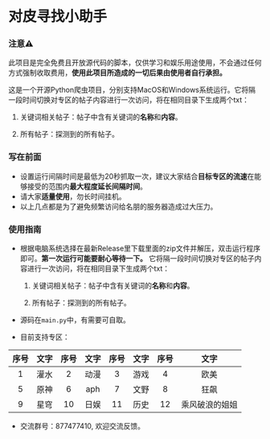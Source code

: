 # 对皮寻找小助手
### 注意⚠️
此项目是完全免费且开放源代码的脚本，仅供学习和娱乐用途使用，不会通过任何方式强制收取费用，**使用此项目所造成的一切后果由使用者自行承担。**

这是一个开源Python爬虫项目，分别支持MacOS和Windows系统运行。它将隔一段时间切换对专区的帖子内容进行一次访问，将在相同目录下生成两个txt：

1. 关键词相关帖子：帖子中含有关键词的**名称**和**内容**。

2. 所有帖子：探测到的所有帖子。

### 写在前面

+ 设置运行间隔时间是最低为20秒抓取一次，建议大家结合**目标专区的流速**在能够接受的范围内**最大程度延长间隔时间**。
+ 请大家**适量使用**，勿长时间挂机。
+ 以上几点都是为了避免频繁访问给名朋的服务器造成过大压力。

### 使用指南

+ 根据电脑系统选择在最新Release里下载里面的zip文件并解压，双击运行程序即可。**第一次运行可能要耐心等待一下。** 它将隔一段时间切换对专区的帖子内容进行一次访问，将在相同目录下生成两个txt：

  1. 关键词相关帖子：帖子中含有关键词的**名称**和**内容**。

  2. 所有帖子：探测到的所有帖子。

+ 源码在`main.py`中，有需要可自取。

+ 目前支持专区：

| 序号 | 文字 | 序号 | 文字 | 序号 | 文字 | 序号 |      文字      |
| :--: | :--: | :--: | :--: | :--: | :--: | :--: | :------------: |
|  1   | 灌水 |  2   | 动漫 |  3   | 游戏 |  4   |      欧美      |
|  5   | 原神 |  6   | aph  |  7   | 文野 |  8   |      狂飙      |
|  9   | 星穹 |  10  | 日娱 |  11  | 历史 |  12  | 乘风破浪的姐姐 |



+ 交流群号：877477410, 欢迎交流反馈。
